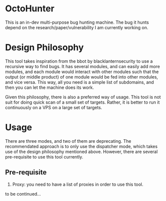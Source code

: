 # OctoHunter

This is an in-dev multi-purpose bug hunting machine. The bug it hunts depend on the research/paper/vulnerability I am currently working on.

# Design Philosophy

This tool takes inspiration from the bbot by blacklanternsecurity to use a recursive way to find bugs. It has several modules, and can easily add more modules, and each module would interact with other modules such that the output (or middle product) of one module would be fed into other modules, and vice versa. This way, all you need is a simple list of subdomains, and then you can let the machine does its work.

Given this philosophy, there is also a preferred way of usage. This tool is not suit for doing quick scan of a small set of targets. Rather, it is better to run it continuously on a VPS on a large set of targets.

# Usage

There are three modes, and two of them are deprecating. The recommendated approach is to only use the dispatcher mode, which takes use of the design philosophy mentioned above. However, there are several pre-requisite to use this tool currently.

## Pre-requisite

1. Proxy: you need to have a list of proxies in order to use this tool.

to be continued...